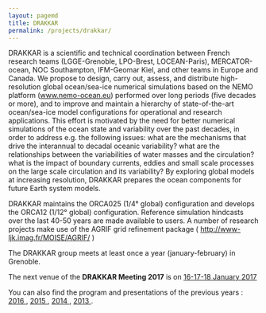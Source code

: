 ```yaml
---
layout: pagemd
title: DRAKKAR
permalink: /projects/drakkar/
---
```


DRAKKAR is a scientific and technical coordination between French research teams (LGGE-Grenoble, LPO-Brest, LOCEAN-Paris), MERCATOR-ocean, NOC Southampton, IFM-Geomar Kiel, and other teams in Europe and Canada. We propose to design, carry out, assess, and distribute high-resolution global ocean/sea-ice numerical simulations based on the NEMO platform (www.nemo-ocean.eu) performed over long periods (five decades or more), and to improve and maintain a hierarchy of state-of-the-art ocean/sea-ice model configurations for operational and research applications. This effort is motivated by the need for better numerical simulations of the ocean state and variability over the past decades, in order to address e.g. the following issues: what are the mechanisms that drive the interannual to decadal oceanic variability? what are the relationships between the variabilities of water masses and the circulation? what is the impact of boundary currents, eddies and small scale processes on the large scale circulation and its variability? By exploring global models at increasing resolution, DRAKKAR prepares the ocean components for future Earth system models.

DRAKKAR maintains the ORCA025 (1/4° global) configuration and develops the ORCA12 (1/12° global) configuration. Reference simulation hindcasts over the last 40-50 years are made available to users. A number of research projects make use of the AGRIF grid refinement package ( http://www-ljk.imag.fr/MOISE/AGRIF/ )

The DRAKKAR group meets at least once a year (january-february) in Grenoble.

The next venue of the **DRAKKAR Meeting 2017** is on <a target="_blank" href="https://meom-group.github.io/drakkar-meeting"> 16-17-18 January 2017 </a>

You can also find the program and presentations of the previous years : <a target="_blank" href="http://lgge.osug.fr/meom/Events/Drakkar2016/"> 2016 </a>, <a target="_blank" href="http://lgge.osug.fr/meom/Events/Drakkar2015/"> 2015 </a>, <a target="_blank" href="http://lgge.osug.fr/meom/Events/Drakkar2014/"> 2014 </a>, <a target="_blank" href="http://lgge.osug.fr/meom/Events/Drakkar2013/">  2013 </a>.
